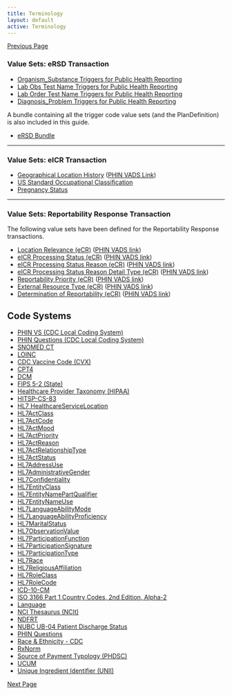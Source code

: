 ```yaml
---
title: Terminology
layout: default
active: Terminology
---
```


[Previous Page](Messaging_&_RESTful_Transactions.html)

### Value Sets: eRSD Transaction

- [Organism_Substance Triggers for Public Health Reporting](ValueSet-ostc.html)
- [Lab Obs Test Name Triggers for Public Health Reporting](ValueSet-lrtc.html)
- [Lab Order Test Name Triggers for Public Health Reporting](ValueSet-lotc.html)
- [Diagnosis_Problem Triggers for Public Health Reporting](ValueSet-dxtc.html)
  

A bundle containing all the trigger code value sets (and the PlanDefinition) is also included in this guide.
- [eRSD Bundle](Bundle-ersd-bundle-ersd.html)

---


### Value Sets: eICR Transaction

- [Geographical Location History](ValueSet-geographical-location-history.html) ([PHIN VADS Link](https://phinvads.cdc.gov/vads/ViewValueSet.action?oid=2.16.840.1.114222.4.11.3201))
- [US Standard Occupational Classification](ValueSet-oes.html)
- [Pregnancy Status](ValueSet-pregnancy-status.html)
  
---


### Value Sets: Reportability Response Transaction

The following value sets have been defined for the Reportability Response transactions.
- [Location Relevance (eCR)](ValueSet-location-relevance-ecr.html) ([PHIN VADS link](https://phinvads.cdc.gov/vads/ViewValueSet.action?id=C81BF4A8-F68F-4E45-90CB-4795BF361A68))
- [eICR Processing Status (eCR)](ValueSet-eicr-processing-status-ecr.html) ([PHIN VADS link](https://phinvads.cdc.gov/vads/ViewValueSet.action?id=C166B4A8-0DF0-469B-B678-CDAB6985AA4D))
- [eICR Processing Status Reason (eCR)](ValueSet-eicr-processing-status-reason-ecr.html) ([PHIN VADS link](https://phinvads.cdc.gov/vads/ViewValueSet.action?id=7A5BB424-3B98-4A13-9D08-57538F3E630E))
- [eICR Processing Status Reason Detail Type (eCR)](ValueSet-eicr-processing-status-reason-detail-type-ecr.html) ([PHIN VADS link](https://phinvads.cdc.gov/vads/ViewValueSet.action?id=3C9F1654-1CEB-E711-ACD6-0017A477041A))
- [Reportability Priority (eCR)](ValueSet-reportability-priority-ecr.html) ([PHIN VADS link](https://phinvads.cdc.gov/vads/ViewValueSet.action?id=6B65D531-C888-486B-9EC2-4571FE9037B5))
- [External Resource Type (eCR)](ValueSet-external-resource-type-ecr.html) ([PHIN VADS link](https://phinvads.cdc.gov/vads/ViewValueSet.action?id=D8101379-01B5-4784-A3BF-58A6B3DFD195))
- [Determination of Reportability (eCR)](ValueSet-determination-of-reportability-ecr.html) ([PHIN VADS link](https://phinvads.cdc.gov/vads/ViewValueSet.action?id=FEBE81D7-97B4-4D2E-A326-19D9BBF3DE9D))


## Code Systems
- [PHIN VS (CDC Local Coding System)](https://phinvads.cdc.gov/vads/ViewCodeSystem.action?id=2.16.840.1.114222.4.5.274#)
- [PHIN Questions (CDC Local Coding System)](https://phinvads.cdc.gov/vads/ViewCodeSystem.action?id=2.16.840.1.114222.4.5.232#)
- [SNOMED CT](http://snomed.info/sct)
- [LOINC](http://loinc.org)
- [CDC Vaccine Code (CVX)](http://hl7.org/fhir/sid/cvx)
- [CPT4](http://www.ama-assn.org/go/cpt)
- [DCM](http://dicom.nema.org/resources/ontology/DCM)
- [FIPS 5-2 (State)](https://www.census.gov/geo/reference/ansi_statetables.html)
- [Healthcare Provider Taxonomy (HIPAA)](http://www.nucc.org/index.php/code-sets-mainmenu-41/provider-taxonomy-mainmenu-40/csv-mainmenu-57)
- [HITSP-CS-83](http://hitsp.org/ConstructSet_Details.aspx?&PrefixAlpha=4&PrefixNumeric=83)
- [HL7 HealthcareServiceLocation](https://www.hl7.org/fhir/v3/HealthcareServiceLocation)
- [HL7ActClass](https://www.hl7.org/fhir/v3/ActClass)
- [HL7ActCode](https://www.hl7.org/fhir/v3/ActCode)
- [HL7ActMood](https://www.hl7.org/fhir/v3/ActMood)
- [HL7ActPriority](https://www.hl7.org/fhir/v3/ActPriority)
- [HL7ActReason](https://www.hl7.org/fhir/v3/ActReason)
- [HL7ActRelationshipType](https://www.hl7.org/fhir/v3/ActRelationshipType)
- [HL7ActStatus](https://www.hl7.org/fhir/v3/ActStatus)
- [HL7AddressUse](https://www.hl7.org/fhir/v3/AddressUse)
- [HL7AdministrativeGender](https://www.hl7.org/fhir/v3/AdministrativeGender)
- [HL7Confidentiality](https://www.hl7.org/fhir/v3/Confidentiality)
- [HL7EntityClass](https://www.hl7.org/fhir/v3/EntityClass)
- [HL7EntityNamePartQualifier](https://www.hl7.org/fhir/v3/EntityNamePartQualifier)
- [HL7EntityNameUse](https://www.hl7.org/fhir/v3/EntityNameUse)
- [HL7LanguageAbilityMode](https://www.hl7.org/fhir/v3/LanguageAbilityMode)
- [HL7LanguageAbilityProficiency](https://www.hl7.org/fhir/v3/LanguageAbilityProficiency)
- [HL7MaritalStatus](https://www.hl7.org/fhir/v3/MaritalStatus)
- [HL7ObservationValue](https://www.hl7.org/fhir/v3/ObservationValue)
- [HL7ParticipationFunction](https://www.hl7.org/fhir/v3/ParticipationFunction)
- [HL7ParticipationSignature](https://www.hl7.org/fhir/v3/ParticipationSignature)
- [HL7ParticipationType](https://www.hl7.org/fhir/v3/ParticipationType)
- [HL7Race](https://www.hl7.org/fhir/v3/Race)
- [HL7ReligiousAffiliation](https://www.hl7.org/fhir/v3/ReligiousAffiliation)
- [HL7RoleClass](https://www.hl7.org/fhir/v3/RoleClass)
- [HL7RoleCode](https://www.hl7.org/fhir/v3/RoleCode)
- [ICD-10-CM](http://www.who.int/classifications/icd/en/)
- [ISO 3166 Part 1 Country Codes, 2nd Edition, Alpha-2](http://www.iso.org/iso/country_codes.htm)
- [Language](http://tools.ietf.org/html/bcp47)
- [NCI Thesaurus (NCIt)](http://ncimeta.nci.nih.gov)
- [NDFRT](http://hl7.org/fhir/ndfrt)
- [NUBC UB-04 Patient Discharge Status](http://www.nubc.org)
- [PHIN Questions](https://phinvads.cdc.gov/vads/ViewCodeSystem.action?id=2.16.840.1.114222.4.5.232)
- [Race & Ethnicity - CDC](https://phinvads.cdc.gov/vads/ViewCodeSystem.action?id=2.16.840.1.113883.6.238)
- [RxNorm](http://www.nlm.nih.gov/research/umls/rxnorm)
- [Source of Payment Typology (PHDSC)](http://www.phdsc.org/standards/payer-typology.asp)
- [UCUM](http://unitsofmeasure.org)
- [Unique Ingredient Identifier (UNII)](http://fdasis.nlm.nih.gov)

[Next Page](Capability_Statements.html)